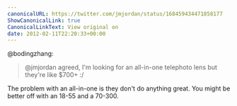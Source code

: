 ```yaml
---
canonicalURL: https://twitter.com/jmjordan/status/168459434471858177
ShowCanonicalLink: true
CanonicalLinkText: View original on
date: 2012-02-11T22:20:33+00:00
---
```

@bodingzhang:

> @jmjordan agreed, I'm looking for an all-in-one telephoto lens but they're like $700+ :/

The problem with an all-in-one is they don't do anything great. You might be better off with an 18-55 and a 70-300.